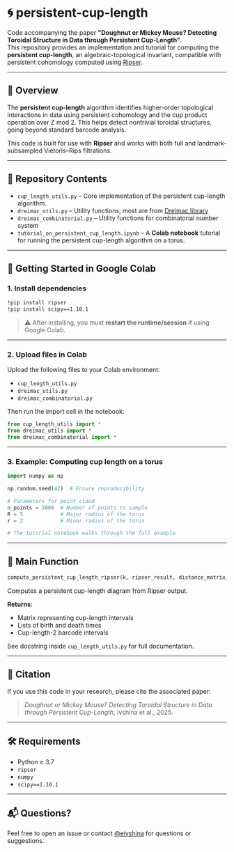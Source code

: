 # 🌀 persistent-cup-length

Code accompanying the paper **"Doughnut or Mickey Mouse? Detecting Toroidal Structure in Data through Persistent Cup-Length"**.  
This repository provides an implementation and tutorial for computing the **persistent cup-length**, an algebraic-topological invariant, compatible with persistent cohomology computed using [Ripser](https://github.com/scikit-tda/ripser).

---

## 📖 Overview

The **persistent cup-length** algorithm identifies higher-order topological interactions in data using persistent cohomology and the cup product operation over Z mod 2. This helps detect nontrivial toroidal structures, going beyond standard barcode analysis.

This code is built for use with **Ripser** and works with both full and landmark-subsampled Vietoris–Rips filtrations.

---

## 📁 Repository Contents

- `cup_length_utils.py` – Core implementation of the persistent cup-length algorithm.
- `dreimac_utils.py` – Utility functions; most are from [Dreimac library](https://dreimac.scikit-tda.org/en/latest/)
- `dreimac_combinatorial.py` – Utility functions for combinatorial number system
- `tutorial_on_persistent_cup_length.ipynb` – A **Colab notebook** tutorial for running the persistent cup-length algorithm on a torus.
 

---

## 🚀 Getting Started in Google Colab

### 1. Install dependencies

```bash
!pip install ripser
!pip install scipy==1.10.1
```

> ⚠️ After installing, you must **restart the runtime/session** if using Google Colab.

---

### 2. Upload files in Colab

Upload the following files to your Colab environment:

- `cup_length_utils.py`
- `dreimac_utils.py`
- `dreimac_combinatorial.py`

Then run the import cell in the notebook:

```python
from cup_length_utils import *
from dreimac_utils import *
from dreimac_combinatorial import *
```

---

### 3. Example: Computing cup length on a torus

```python
import numpy as np

np.random.seed(42)  # Ensure reproducibility

# Parameters for point cloud
n_points = 2000  # Number of points to sample
R = 5            # Major radius of the torus
r = 2            # Minor radius of the torus

# The tutorial notebook walks through the full example
```

---

## 🧠 Main Function

```python
compute_persistent_cup_length_ripser(k, ripser_result, distance_matrix_full, min_persistence, thresh=math.inf)
```

Computes a persistent cup-length diagram from Ripser output.

**Returns**:
- Matrix representing cup-length intervals
- Lists of birth and death times
- Cup-length-2 barcode intervals

See docstring inside `cup_length_utils.py` for full documentation.

---

## 🧪 Citation

If you use this code in your research, please cite the associated paper:

> _Doughnut or Mickey Mouse? Detecting Toroidal Structure in Data through Persistent Cup-Length_, Ivshina et al., 2025.

---

## 🛠️ Requirements

- Python ≥ 3.7
- `ripser`
- `numpy`
- `scipy==1.10.1`

---

## 📬 Questions?

Feel free to open an issue or contact [@eivshina](https://github.com/eivshina) for questions or suggestions.
